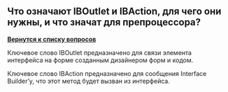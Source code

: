 ## Что означают IBOutlet и IBAction, для чего они нужны, и что значат для препроцессора?

[**Вернутся к списку вопросов**](https://github.com/CoBug92/Interview_iOS/blob/master/README.md)

Ключевое слово IBOutlet предназначено для связи элемента интерфейса на форме созданным дизайнером форм и кодом.

Ключевое слово IBAction предназначено для сообщения Interface Builder’у, что этот метод будет вызван из интерфейса.